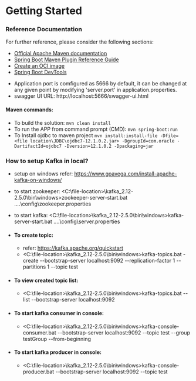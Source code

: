 # Getting Started

### Reference Documentation
For further reference, please consider the following sections:

* [Official Apache Maven documentation](https://maven.apache.org/guides/index.html)
* [Spring Boot Maven Plugin Reference Guide](https://docs.spring.io/spring-boot/docs/2.4.4/maven-plugin/reference/html/)
* [Create an OCI image](https://docs.spring.io/spring-boot/docs/2.4.4/maven-plugin/reference/html/#build-image)
* [Spring Boot DevTools](https://docs.spring.io/spring-boot/docs/2.4.4/reference/htmlsingle/#using-boot-devtools)

- Application port is comfigured as 5666 by default, it can be changed at any given point by modifying 'server.port' in application.properties.
- swagger UI URL: http://localhost:5666/swagger-ui.html

#### Maven commands:

- To build the solution: ``mvn clean install``
- To run the APP from command prompt (CMD): ``mvn spring-boot:run``
- To Install ojdbc to maven project
  ``mvn install:install-file -Dfile=<file location\JDBC\ojdbc7-12.1.0.2.jar> -DgroupId=com.oracle -DartifactId=ojdbc7 -Dversion=12.1.0.2 -Dpackaging=jar``

### How to setup Kafka in local?
- setup on windows refer: https://www.goavega.com/install-apache-kafka-on-windows/
- to start zookeeper: <C:\file-location>\kafka_2.12-2.5.0\bin\windows>zookeeper-server-start.bat ..\..\config\zookeeper.properties
- to start kafka: <C:\file-location>\kafka_2.12-2.5.0\bin\windows>kafka-server-start.bat ..\..\config\server.properties

- #### To create topic:
    - refer: https://kafka.apache.org/quickstart
    - <C:\file-location>\kafka_2.12-2.5.0\bin\windows>kafka-topics.bat -create --bootstrap-server localhost:9092 --replication-factor 1 --partitions 1 --topic test

- #### To view created topic list:
    - <C:\file-location>\kafka_2.12-2.5.0\bin\windows>kafka-topics.bat --list --bootstrap-server localhost:9092

- #### To start kafka consumer in console:
    - <C:\file-location>\kafka_2.12-2.5.0\bin\windows>kafka-console-consumer.bat --bootstrap-server localhost:9092 --topic test --group testGroup  --from-beginning

- #### To start kafka producer in console:
    - <C:\file-location>\kafka_2.12-2.5.0\bin\windows>kafka-console-producer.bat --bootstrap-server localhost:9092 --topic test

